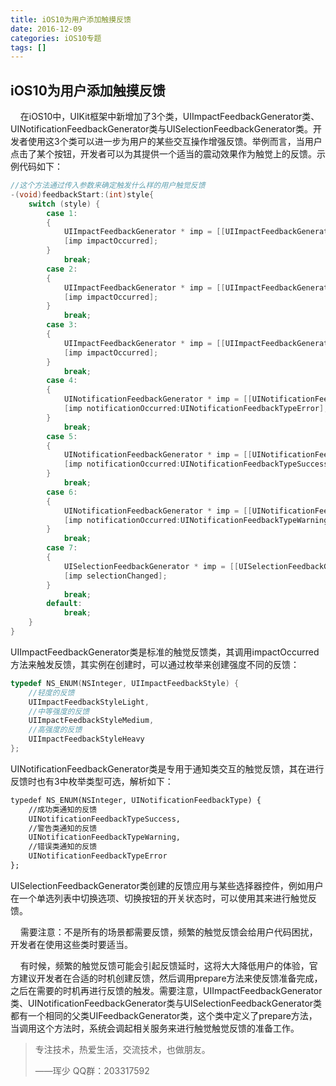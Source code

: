 ```yaml
---
title: iOS10为用户添加触摸反馈
date: 2016-12-09
categories: iOS10专题
tags: []
---
```

## iOS10为用户添加触摸反馈

    在iOS10中，UIKit框架中新增加了3个类，UIImpactFeedbackGenerator类、UINotificationFeedbackGenerator类与UISelectionFeedbackGenerator类。开发者使用这3个类可以进一步为用户的某些交互操作增强反馈。举例而言，当用户点击了某个按钮，开发者可以为其提供一个适当的震动效果作为触觉上的反馈。示例代码如下：

```objectivec
//这个方法通过传入参数来确定触发什么样的用户触觉反馈
-(void)feedbackStart:(int)style{
    switch (style) {
        case 1:
        {
            UIImpactFeedbackGenerator * imp = [[UIImpactFeedbackGenerator alloc]initWithStyle:UIImpactFeedbackStyleHeavy];
            [imp impactOccurred];
        }
            break;
        case 2:
        {
            UIImpactFeedbackGenerator * imp = [[UIImpactFeedbackGenerator alloc]initWithStyle:UIImpactFeedbackStyleMedium];
            [imp impactOccurred];
        }
            break;
        case 3:
        {
            UIImpactFeedbackGenerator * imp = [[UIImpactFeedbackGenerator alloc]initWithStyle:UIImpactFeedbackStyleLight];
            [imp impactOccurred];
        }
            break;
        case 4:
        {
            UINotificationFeedbackGenerator * imp = [[UINotificationFeedbackGenerator alloc]init];
            [imp notificationOccurred:UINotificationFeedbackTypeError];
        }
            break;
        case 5:
        {
            UINotificationFeedbackGenerator * imp = [[UINotificationFeedbackGenerator alloc]init];
            [imp notificationOccurred:UINotificationFeedbackTypeSuccess];
        }
            break;
        case 6:
        {
            UINotificationFeedbackGenerator * imp = [[UINotificationFeedbackGenerator alloc]init];
            [imp notificationOccurred:UINotificationFeedbackTypeWarning];
        }
            break;
        case 7:
        {
            UISelectionFeedbackGenerator * imp = [[UISelectionFeedbackGenerator alloc]init];
            [imp selectionChanged];
        }
            break;
        default:
            break;
    }
}

```

UIImpactFeedbackGenerator类是标准的触觉反馈类，其调用impactOccurred方法来触发反馈，其实例在创建时，可以通过枚举来创建强度不同的反馈：

```objectivec
typedef NS_ENUM(NSInteger, UIImpactFeedbackStyle) {
    //轻度的反馈
    UIImpactFeedbackStyleLight,
    //中等强度的反馈
    UIImpactFeedbackStyleMedium,
    //高强度的反馈
    UIImpactFeedbackStyleHeavy
};
```

UINotificationFeedbackGenerator类是专用于通知类交互的触觉反馈，其在进行反馈时也有3中枚举类型可选，解析如下：

```html
typedef NS_ENUM(NSInteger, UINotificationFeedbackType) {
    //成功类通知的反馈
    UINotificationFeedbackTypeSuccess,
    //警告类通知的反馈
    UINotificationFeedbackTypeWarning,
    //错误类通知的反馈
    UINotificationFeedbackTypeError
};
```

UISelectionFeedbackGenerator类创建的反馈应用与某些选择器控件，例如用户在一个单选列表中切换选项、切换按钮的开关状态时，可以使用其来进行触觉反馈。

    需要注意：不是所有的场景都需要反馈，频繁的触觉反馈会给用户代码困扰，开发者在使用这些类时要适当。

    有时候，频繁的触觉反馈可能会引起反馈延时，这将大大降低用户的体验，官方建议开发者在合适的时机创建反馈，然后调用prepare方法来使反馈准备完成，之后在需要的时机再进行反馈的触发。需要注意，UIImpactFeedbackGenerator类、UINotificationFeedbackGenerator类与UISelectionFeedbackGenerator类都有一个相同的父类UIFeedbackGenerator类，这个类中定义了prepare方法，当调用这个方法时，系统会调起相关服务来进行触觉触觉反馈的准备工作。

> 专注技术，热爱生活，交流技术，也做朋友。
> 
> ——珲少 QQ群：203317592
